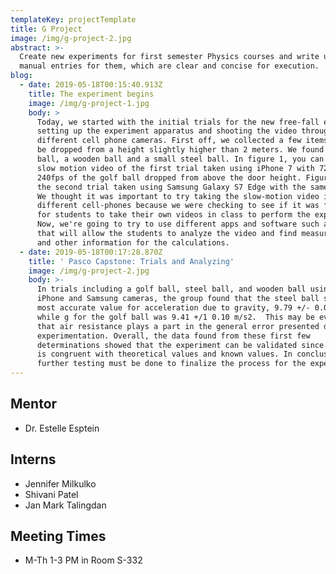 ```yaml
---
templateKey: projectTemplate
title: G Project
image: /img/g-project-2.jpg
abstract: >-
  Create new experiments for first semester Physics courses and write up a lab
  manual entries for them, which are clear and concise for execution.
blog:
  - date: 2019-05-18T00:15:40.913Z
    title: The experiment begins
    image: /img/g-project-1.jpg
    body: >
      Today, we started with the initial trials for the new free-fall experiment
      setting up the experiment apparatus and shooting the video through
      different cell phone cameras. First off, we collected a few items that can
      be dropped from a height slightly higher than 2 meters. We found a golf
      ball, a wooden ball and a small steel ball. In figure 1, you can see the
      slow motion video of the first trial taken using iPhone 7 with 720p and
      240fps of the golf ball dropped from above the door height. Figure 2 shows
      the second trial taken using Samsung Galaxy S7 Edge with the same quality.
      We thought it was important to try taking the slow-motion video in
      different cell-phones because we were checking to see if it was feasible
      for students to take their own videos in class to perform the experiment.
      Now, we're going to try to use different apps and software such as PASCO
      that will allow the students to analyze the video and find measurements
      and other information for the calculations.
  - date: 2019-05-18T00:17:28.870Z
    title: ' Pasco Capstone: Trials and Analyzing'
    image: /img/g-project-2.jpg
    body: >-
      In trials including a golf ball, steel ball, and wooden ball using both
      iPhone and Samsung cameras, the group found that the steel ball showed the
      most accurate value for acceleration due to gravity, 9.79 +/- 0.09 m/s2 
      while g for the golf ball was 9.41 +/1 0.10 m/s2.  This may be evidence
      that air resistance plays a part in the general error presented during the
      experimentation. Overall, the data found from these first few
      determinations showed that the experiment can be validated since the data
      is congruent with theoretical values and known values. In conclusion,
      further testing must be done to finalize the process for the experiment.
---
```

## Mentor

*  Dr. Estelle Esptein

## Interns

* Jennifer Milkulko
* Shivani Patel
* Jan Mark Talingdan

## Meeting Times

* M-Th 1-3 PM in Room S-332
